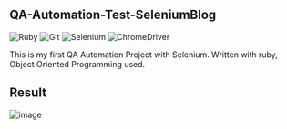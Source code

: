 ## QA-Automation-Test-SeleniumBlog
![Ruby](https://img.shields.io/badge/Ruby-CC342D?style=for-the-badge&logo=ruby&logoColor=white)
![Git](https://img.shields.io/badge/GIT-CC342D?style=for-the-badge&logo=git&logoColor=white)
![Selenium](https://img.shields.io/badge/Selenium-CC342D?style=for-the-badge&logo=Selenium&logoColor=white)
![ChromeDriver](https://img.shields.io/badge/Google_chrome-CC342D?style=for-the-badge&logo=Google-chrome&logoColor=white)

<p>This is my first QA Automation Project with Selenium. Written with ruby, 
Object Oriented Programming used. </p>


## Result
![image](https://user-images.githubusercontent.com/61010367/170892663-5b353d4d-5c24-4de6-a8a2-3858ead47666.png)
